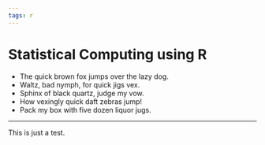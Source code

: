 ```yaml
---
tags: r
---
```


# Statistical Computing using R

- The quick brown fox jumps over the lazy dog.
- Waltz, bad nymph, for quick jigs vex.
- Sphinx of black quartz, judge my vow.
- How vexingly quick daft zebras jump!
- Pack my box with five dozen liquor jugs.

---

This is just a test.
